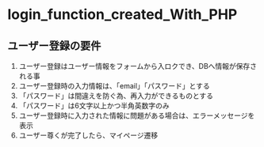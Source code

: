 # login_function_created_With_PHP

## ユーザー登録の要件

1. ユーザー登録はユーザー情報をフォームから入ロクでき、DBへ情報が保存される事
2. ユーザー登録時の入力情報は、「email」「パスワード」とする
3. 「パスワード」は間違えを防ぐ為、再入力ができるものとする
4. 「パスワード」は6文字以上かつ半角英数字のみ
5. ユーザー登録時に入力された情報に問題がある場合は、エラーメッセージを表示
6. ユーザー尊くが完了したら、マイページ遷移